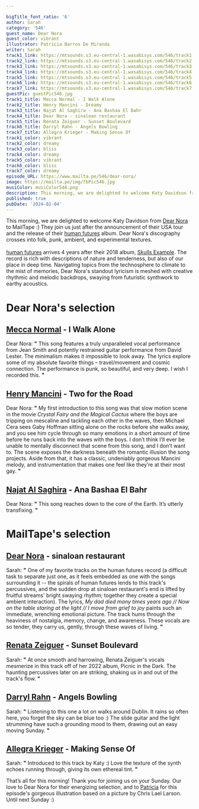 ```yaml
---

bigTitle_font_ratio: '6'
author: Sarah
category: '546'
guest_name: Dear Nora
guest_color: vibrant
illustrator: Patricia Barros De Miranda
writer: Sarah
track1_link: https://mtsounds.s3.eu-central-1.wasabisys.com/546/track1.mp3
track2_link: https://mtsounds.s3.eu-central-1.wasabisys.com/546/track2.mp3
track3_link: https://mtsounds.s3.eu-central-1.wasabisys.com/546/track3.mp3
track4_link: https://mtsounds.s3.eu-central-1.wasabisys.com/546/track4.mp3
track5_link: https://mtsounds.s3.eu-central-1.wasabisys.com/546/track5.mp3
track6_link: https://mtsounds.s3.eu-central-1.wasabisys.com/546/track6.mp3
track7_link: https://mtsounds.s3.eu-central-1.wasabisys.com/546/track7.mp3
guestPic: guestPic546.jpg
track1_title: Mecca Normal - I Walk Alone
track2_title: Henry Mancini - Dreamy
track3_title: Najat Al Saghira - Ana Bashaa El Bahr
track4_title: Dear Nora - sinaloan restaurant
track5_title: Renata Zeiguer - Sunset Boulevard
track6_title: Darryl Rahn - Angels Bowling
track7_title: Allegra Krieger - Making Sense Of
track1_color: vibrant
track2_color: dreamy
track3_color: bliss
track4_color: dreamy
track5_color: vibrant
track6_color: bliss
track7_color: dreamy
episode_URL: https://www.mailta.pe/546/dear-nora/
image: https://mailta.pe/img/fbPic546.jpg
musiColor: musiColor546.png
description: This morning, we are delighted to welcome Katy Davidson from Dear Nora to MailTape :) They join us just after the announcement of their USA tour and the release of their human futures album. Dear Nora's discography crosses into folk, punk, ambient, and experimental textures; never dwelling too long in either one. Navigating topics from the technosphere to climate to the mist of memories, Dear Nora's standout lyricism is meshed with creative rhythmic and melodic backdrops, swaying from futuristic synthwork to earthy acoustics.
published: true
pubDate: '2024-02-04'
---
```


This morning, we are delighted to welcome Katy Davidson from [Dear Nora](https://dearnora.bandcamp.com/) to MailTape :) They join us just after the announcement of their USA tour and the release of their [human futures](https://dearnora.bandcamp.com/album/human-futures) album. Dear Nora's discography crosses into folk, punk, ambient, and experimental textures.
<br><br>
  [human futures](https://dearnora.bandcamp.com/album/human-futures) arrives 4 years after their 2018 album, [Skulls Example](https://dearnora.bandcamp.com/album/skulls-example). The record is rich with descriptions of nature and tenderness, but also of our place in deep time. Navigating topics from the technosphere to climate to the mist of memories, Dear Nora's standout lyricism is meshed with creative rhythmic and melodic backdrops, swaying from futuristic synthwork to earthy acoustics. 


# Dear Nora's selection

## [Mecca Normal](https://meccanormal.bandcamp.com/album/empathy-for-the-evil) - I Walk Alone

Dear Nora: **"** This song features a truly unparalleled vocal performance from Jean Smith and potently restrained guitar performance from David Lester. The minimalism makes it impossible to look away. The lyrics explore some of my absolute favorite things – travel/movement and cosmic connection. The performance is punk, so beautiful, and very deep. I wish I recorded this. **"** 

## [Henry Mancini](https://www.henrymancini.com/) - Two for the Road

Dear Nora: **"** My first introduction to this song was that slow motion scene in the movie _Crystal Fairy and the Magical Cactus_ where the boys are tripping on mescaline and tackling each other in the waves, then Michael Cera sees Gaby Hoffman sitting alone on the rocks before she walks away, and you see him cycle through so many emotions in a short amount of time before he runs back into the waves with the boys. I don’t think I’ll ever be unable to mentally disconnect that scene from this song, and I don’t want to. The scene exposes the darkness beneath the romantic illusion the song projects. Aside from that, it has a classic, undeniably gorgeous Mancini melody, and instrumentation that makes one feel like they’re at their most gay. **"** 

## [Najat Al Saghira](https://open.spotify.com/artist/00Kj91nF1l4o35fAtfDAjW) - Ana Bashaa El Bahr

Dear Nora: **"** This song reaches down to the core of the Earth. It’s utterly transfixing. **"** 

# MailTape's selection

## [Dear Nora](https://dearnora.bandcamp.com/) - sinaloan restaurant
Sarah: **"** One of my favorite tracks on the human futures record (a difficult task to separate just one, as it feels embedded as one with the songs surrounding it -- the spirals of human futures lends to this track's percussives, and the sudden drop at sinaloan restaurant's end is lifted by fruitful streams' bright swaying rhythm; together they create a special ambient interaction). The lyrics, _My dad died many times years ago // Now on the table staring at the light // I move from grief to joy_ paints such an immediate, wrenching emotional picture. The track hums through the heaviness of nostalgia, memory, change, and awareness. These vocals are so tender, they carry us, gently, through these waves of living. **"** 

## [Renata Zeiguer](https://www.renatazeiguer.com/) - Sunset Boulevard

Sarah: **"** At once smooth and harrowing, Renata Zeiguer's vocals mesmerize in this track off of her 2022 album, Picnic in the Dark. The haunting percussives later on are striking, shaking us in and out of the track's flow. **"** 

## [Darryl Rahn](https://www.instagram.com/darrylrahnmusic/?hl=en) - Angels Bowling

Sarah: **"** Listening to this one a lot on walks around Dublin. It rains so often here, you forget the sky can be blue too :) The slide guitar and the light strumming have such a grounding mood to them, drawing out an easy moving Sunday. **"** 

## [Allegra Krieger](https://allegrakrieger.bandcamp.com/) - Making Sense Of

Sarah: **"** Introduced to this track by Katy :) Love the texture of the synth echoes running through, giving its own ethereal tint. **"** 

That’s all for this morning! Thank you for joining us on your Sunday. Our love to Dear Nora for their energizing selection, and to [Patricia](https://www.instagram.com/olharesfuturos/) for this episode's gorgeous illustration based on a picture by Chris Lael Larson. Until next Sunday :)
